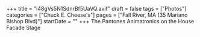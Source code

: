 +++
title = "i48gVs5N1SdnrBf5UaVQ.avif"
draft = false
tags = ["Photos"]
categories = ["Chuck E. Cheese's"]
pages = ["Fall River, MA (35 Mariano Bishop Blvd)"]
startDate = ""
+++
The Pantones Animatronics on the House Facade Stage
